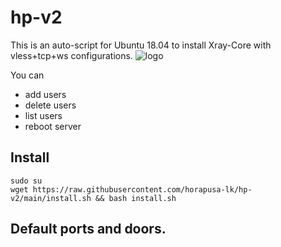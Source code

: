 # hp-v2
This is an auto-script for Ubuntu 18.04 to install Xray-Core with vless+tcp+ws configurations.
![logo](https://telegra.ph/file/1b7cc871ebd3d5399f998.png)

You can
* add users
* delete users
* list users
* reboot server

## Install
```
sudo su 
wget https://raw.githubusercontent.com/horapusa-lk/hp-v2/main/install.sh && bash install.sh
```

## Default ports and doors.

